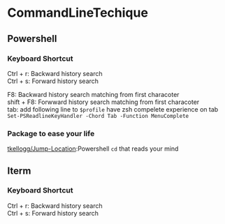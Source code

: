 # CommandLineTechique  
## Powershell
### Keyboard Shortcut
Ctrl + r: Backward history search  
Ctrl + s: Forward history search

F8: Backward history search matching from first characoter  
shift + F8: Forwward history search matching from first characoter  
tab: add following line to `$profile` have zsh compelete experience on tab  
`Set-PSReadlineKeyHandler -Chord Tab -Function MenuComplete`



### Package to ease your life
[tkellogg/Jump-Location](https://github.com/tkellogg/Jump-Location):Powershell `cd` that reads your mind



## Iterm
### Keyboard Shortcut
Ctrl + r: Backward history search  
Ctrl + s: Forward history search

